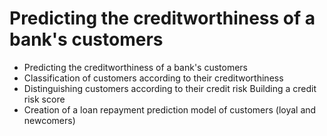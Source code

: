 # Predicting the creditworthiness of a bank's customers

- Predicting the creditworthiness of a bank's customers
- Classification of customers according to their creditworthiness
- Distinguishing customers according to their credit risk Building a credit risk score
- Creation of a loan repayment prediction model of customers (loyal and newcomers)

